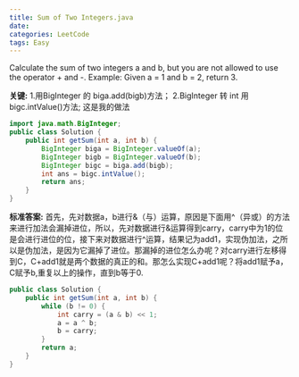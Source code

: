 ```yaml
---
title: Sum of Two Integers.java
date: 
categories: LeetCode
tags: Easy
---
```

Calculate the sum of two integers a and b, but you are not allowed to use the operator + and -.
Example:
Given a = 1 and b = 2, return 3.
<!-- more -->
**关键:**
1.用BigInteger 的 biga.add(bigb)方法；
2.BigInteger 转 int 用 bigc.intValue()方法;
这是我的做法
``` java
import java.math.BigInteger;
public class Solution {
    public int getSum(int a, int b) {
        BigInteger biga = BigInteger.valueOf(a);
        BigInteger bigb = BigInteger.valueOf(b);
        BigInteger bigc = biga.add(bigb);
        int ans = bigc.intValue();
        return ans;
    }
}
```	
**标准答案:**
首先，先对数据a，b进行&（与）运算，原因是下面用^（异或）的方法来进行加法会漏掉进位，所以，先对数据进行&运算得到carry，carry中为1的位是会进行进位的位，接下来对数据进行^运算，结果记为add1，实现伪加法，之所以是伪加法，是因为它漏掉了进位。那漏掉的进位怎么办呢？对carry进行左移得到C，C+add1就是两个数据的真正的和。那怎么实现C+add1呢？将add1赋予a，C赋予b,重复以上的操作，直到b等于0.
``` java
public class Solution {  
    public int getSum(int a, int b) {  
        while (b != 0) {  
            int carry = (a & b) << 1;  
            a = a ^ b;  
            b = carry;  
        }  
        return a;  
    }  
} 
```	